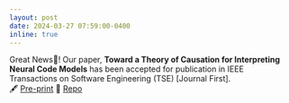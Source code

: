```yaml
---
layout: post
date: 2024-03-27 07:59:00-0400
inline: true
---
```


Great News🎉! Our paper, __Toward a Theory of Causation for Interpreting Neural Code Models__ has been accepted for publication in IEEE Transactions on Software Engineering (TSE) [Journal First].  
🖋  [Pre-print](https://arxiv.org/abs/2302.03788) 💽 [Repo](https://github.com/WM-SEMERU/CausalSE)